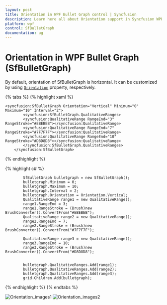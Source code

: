 ```yaml
---
layout: post
title: Orientation in WPF Bullet Graph control | Syncfusion
description: Learn here all about Orientation support in Syncfusion WPF Bullet Graph (SfBulletGraph) control and more.
platform: wpf
control: SfBulletGraph
documentation: ug
---
```


# Orientation in WPF Bullet Graph (SfBulletGraph)

By default, orientation of SfBulletGraph is horizontal. It can be customized by using [`Orientation`](https://help.syncfusion.com/cr/wpf/Syncfusion.UI.Xaml.BulletGraph.SfBulletGraph.html#Syncfusion_UI_Xaml_BulletGraph_SfBulletGraph_Orientation) property, respectively.

{% tabs %}
{% highlight xaml %}

    <syncfusion:SfBulletGraph Orientation="Vertical" Minimum="0" Maximum="10" Interval="2">
            <syncfusion:SfBulletGraph.QualitativeRanges>
            <syncfusion:QualitativeRange RangeEnd="3" RangeStroke="#EBEBEB"></syncfusion:QualitativeRange>
            <syncfusion:QualitativeRange RangeEnd="7" RangeStroke="#7F7F7F"></syncfusion:QualitativeRange>
            <syncfusion:QualitativeRange RangeEnd="10" RangeStroke="#D8D8D8"></syncfusion:QualitativeRange>
            </syncfusion:SfBulletGraph.QualitativeRanges>
        </syncfusion:SfBulletGraph>

{% endhighlight %}

{% highlight c# %}

            SfBulletGraph bulletgraph = new SfBulletGraph();
            bulletgraph.Minimum = 0;
            bulletgraph.Maximum = 10;
            bulletgraph.Interval = 2;
            bulletgraph.Orientation = Orientation.Vertical;
            QualitativeRange range1 = new QualitativeRange();
            range1.RangeEnd = 3;
            range1.RangeStroke = (Brush)new BrushConverter().ConvertFrom("#EBEBEB");
            QualitativeRange range2 = new QualitativeRange();
            range2.RangeEnd = 7;
            range2.RangeStroke = (Brush)new BrushConverter().ConvertFrom("#7F7F7F");

            QualitativeRange range3 = new QualitativeRange();
            range3.RangeEnd = 10;
            range3.RangeStroke = (Brush)new BrushConverter().ConvertFrom("#D8D8D8");


            bulletgraph.QualitativeRanges.Add(range1);
            bulletgraph.QualitativeRanges.Add(range2);
            bulletgraph.QualitativeRanges.Add(range3);
            grid.Children.Add(bulletgraph);

{% endhighlight %}
{% endtabs %}

![Orientation_images1](Orientation_images/Orientation_img1.jpeg)
![Orientation_images2](Orientation_images/Orientation_img2.jpeg)

